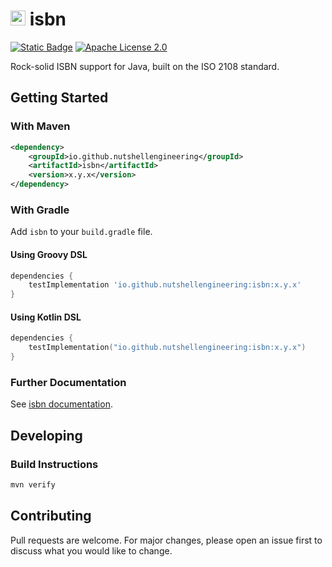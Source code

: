 # <img class="avatar mr-2 d-none d-md-block" alt="Owner avatar" src="https://avatars.githubusercontent.com/u/212110541?s=48&amp;v=4" width="24" height="24"> isbn

[![Static Badge](https://img.shields.io/badge/Nutshell_Engineering-Internal-green?logo=okta)](https://github.com/search?q=org%3ANutshellEngineering+topic%3Ainternal&type=repositories)
[![Apache License 2.0](https://img.shields.io/:license-Apache%20License%202.0-blue.svg?style=shield)](https://github.com/TomRegan/comparatorverifier/blob/main/LICENSE.md)

Rock-solid ISBN support for Java, built on the ISO 2108 standard.

## Getting Started

### With Maven

```xml
<dependency>
    <groupId>io.github.nutshellengineering</groupId>
    <artifactId>isbn</artifactId>
    <version>x.y.x</version>
</dependency>
```

### With Gradle

Add `isbn` to your `build.gradle` file.

#### Using Groovy DSL

```gradle
dependencies {
    testImplementation 'io.github.nutshellengineering:isbn:x.y.x'
}
```

#### Using Kotlin DSL

```kotlin
dependencies {
    testImplementation("io.github.nutshellengineering:isbn:x.y.x")
}
``` 

### Further Documentation

See [isbn documentation](https://nutshellengineering.github.io/isbn/).

## Developing

### Build Instructions

```bash
mvn verify
```

## Contributing

Pull requests are welcome. For major changes, please open an issue first
to discuss what you would like to change.
